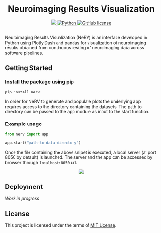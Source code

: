 <div align="center">

# Neuroimaging Results Visualization

<div>
    <a href="https://github.com/rmanaem/nerv/actions/workflows/test.yaml">
        <img src="https://img.shields.io/github/actions/workflow/status/neurobagel/api/test.yaml?color=BDB76B&label=test&style=flat-square">
    </a>
    <a href="https://www.python.org/">
        <img src="https://img.shields.io/badge/python-3.10-4682B4?style=flat-square" alt="Python">
    </a>
    <a href="LICENSE">
        <img src="https://img.shields.io/github/license/neurobagel/api?color=CD5C5C&style=flat-square" alt="GitHub license">
    </a>
</div>
<br>
</div>

Neuroimaging Results Visualization (NeRV) is an interface developed in Python using Plotly Dash and pandas for visualization of neuroimaging results obtained from continuous testing of neuroimaging data across software pipelines.

## Getting Started

### Install the package using pip

```cmd
pip install nerv
```

In order for NeRV to generate and populate plots the underlying app requires access to the directory containing the datasets. The path to directory can be passed to the app module as input to the start function.

### Example usage

```python
from nerv import app

app.start("path-to-data-directory")
```

Once the file containing the above snipet is executed, a local server (at port 8050 by default) is launched. The server and the app can be accessed by browser through `localhost:8050` url.

<p alt="ui" align="center"><a href="https://github.com/rmanaem/nerv/blob/master/img/ui.png"><img src="https://github.com/rmanaem/nerv/blob/master/img/ui.png?raw=true"/></a></p>

## Deployment

_Work in progress_

## License

This project is licensed under the terms of [MIT License](LICENSE).
